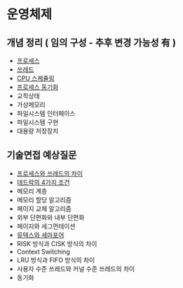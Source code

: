 # 운영체제

## 개념 정리 ( 임의 구성 - 추후 변경 가능성 有 )

- [프로세스](https://github.com/chldbtjd2272/csbox/blob/master/OS/%EA%B0%9C%EB%85%90%20%EC%A0%95%EB%A6%AC/%ED%94%84%EB%A1%9C%EC%84%B8%EC%8A%A4.md)
- [쓰레드](https://github.com/chldbtjd2272/csbox/blob/master/OS/%EA%B0%9C%EB%85%90%20%EC%A0%95%EB%A6%AC/%EC%93%B0%EB%A0%88%EB%93%9C.md)
- [CPU 스케쥴링](https://github.com/chldbtjd2272/csbox/blob/master/OS/%EA%B0%9C%EB%85%90%20%EC%A0%95%EB%A6%AC/CPU%20%EC%8A%A4%EC%BC%80%EC%A5%B4%EB%A7%81.md)
- [프로세스 동기화](https://github.com/chldbtjd2272/csbox/blob/master/OS/%EA%B0%9C%EB%85%90%20%EC%A0%95%EB%A6%AC/%ED%94%84%EB%A1%9C%EC%84%B8%EC%8A%A4%20%EB%8F%99%EA%B8%B0%ED%99%94.md)
- 교착상태
- 가상메모리
- 파일시스템 인터페이스
- 파일시스템 구현
- 대용량 저장장치 
## 기술면접 예상질문

- [프로세스와 쓰레드의 차이](https://github.com/chldbtjd2272/csbox/blob/master/OS/%EA%B8%B0%EC%88%A0%EB%A9%B4%EC%A0%91%20%EC%98%88%EC%83%81%EC%A7%88%EB%AC%B8%20%EC%A0%95%EB%A6%AC/%ED%94%84%EB%A1%9C%EC%84%B8%EC%8A%A4%EC%99%80%20%EC%93%B0%EB%A0%88%EB%93%9C%EC%9D%98%20%EC%B0%A8%EC%9D%B4.md)
- [데드락의 4가지 조건](https://github.com/chldbtjd2272/csbox/blob/master/OS/%EA%B8%B0%EC%88%A0%EB%A9%B4%EC%A0%91%20%EC%98%88%EC%83%81%EC%A7%88%EB%AC%B8%20%EC%A0%95%EB%A6%AC/%EB%8D%B0%EB%93%9C%EB%9D%BD(%EA%B5%90%EC%B0%A9%EC%83%81%ED%83%9C)%EC%9D%98%204%EA%B0%80%EC%A7%80%20%EC%A1%B0%EA%B1%B4.md)
- 메모리 계층
- 메모리 할당 알고리즘
- 페이지 교체 알고리즘
- 외부 단편화와 내부 단편화
- 페이지와 세그먼테이션
- [뮤텍스와 세마포어](https://github.com/chldbtjd2272/csbox/blob/master/OS/%EA%B8%B0%EC%88%A0%EB%A9%B4%EC%A0%91%20%EC%98%88%EC%83%81%EC%A7%88%EB%AC%B8%20%EC%A0%95%EB%A6%AC/%EB%AE%A4%ED%85%8D%EC%8A%A4%EC%99%80%20%EC%84%B8%EB%A7%88%ED%8F%AC.md)
- RISK 방식과 CISK 방식의 차이
- Context Switching
- LRU 방식과 FIFO 방식의 차이
- 사용자 수준 쓰레드와 커널 수준 쓰레드의 차이
- 동기화